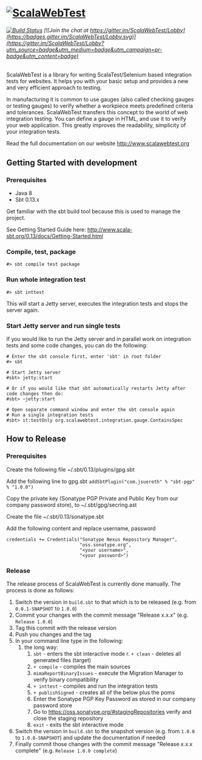 # [![ScalaWebTest](https://www.scalawebtest.org/images/swt-logo-light.png)](http://www.scalawebtest.org)
###### [![Build Status](https://travis-ci.org/unic/ScalaWebTest.svg?branch=master)](https://travis-ci.org/unic/ScalaWebTest) [![Join the chat at https://gitter.im/ScalaWebTest/Lobby](https://badges.gitter.im/ScalaWebTest/Lobby.svg)](https://gitter.im/ScalaWebTest/Lobby?utm_source=badge&utm_medium=badge&utm_campaign=pr-badge&utm_content=badge)
ScalaWebTest is a library for writing ScalaTest/Selenium based integration tests for websites. It helps you with your basic setup and provides a new and very efficient approach to testing.

In manufacturing it is common to use gauges (also called checking gauges or testing gauges) to verify whether a workpiece meets predefined criteria and tolerances. ScalaWebTest transfers this concept to the world of web integration testing. You can define a gauge in HTML, and use it to verify your web application. This greatly improves the readability, simplicity of your integration tests.

Read the full documentation on our website http://www.scalawebtest.org

## Getting Started with development

### Prerequisites

* Java 8
* Sbt 0.13.x

Get familiar with the sbt build tool because this is used to manage the project.

See Getting Started Guide here: http://www.scala-sbt.org/0.13/docs/Getting-Started.html

### Compile, test, package

```
#> sbt compile test package
```

### Run whole integration test

```
#> sbt inttest
```

This will start a Jetty server, executes the integration tests and stops the server again.

### Start Jetty server and run single tests

If you would like to run the Jetty server and in parallel work on integration tests and some code changes,
you can do the following:

```
# Enter the sbt console first, enter 'sbt' in root folder
#> sbt

# Start Jetty server
#sbt> jetty:start

# Or if you would like that sbt automatically restarts Jetty after code changes then do:
#sbt> ~jetty:start

# Open separate command window and enter the sbt console again 
# Run a single integration tests
#sbt> it:testOnly org.scalawebtest.integration.gauge.ContainsSpec

```

## How to Release

### Prerequisites
Create the following file ~/.sbt/0.13/plugins/gpg.sbt

Add the following line to gpg.sbt
`addSbtPlugin("com.jsuereth" % "sbt-pgp" % "1.0.0")`

Copy the private key (Sonatype PGP Private and Public Key from our company password store), to ~/.sbt/gpg/secring.ast

Create the file  ~/.sbt/0.13/sonatype.sbt

Add the following content and replace username, password
```
credentials += Credentials("Sonatype Nexus Repository Manager",
                           "oss.sonatype.org",
                           "<your username>",
                           "<your password>")
```

### Release
The release process of ScalaWebTest is currently done manually. The process is done as follows:

1. Switch the version in `build.sbt` to that which is to be released (e.g. from `0.0.1-SNAPSHOT` to `1.0.0`)
1. Commit your changes with the commit message "Release x.x.x" (e.g. `Release 1.0.0`)
1. Tag this commit with the release version
1. Push you changes and the tag
1. In your command line type in the following:
	1. the long way:
		1. `sbt` - enters the sbt interactive mode
		r. `+ clean` - deletes all generated files (target)
		1. `+ compile` - compiles the main sources
		1. `mimaReportBinaryIssues` - execute the Migration Manager to verify binary compatibility
		1. `+ inttest` - compiles and run the integration tests
		1. `+ publishSigned` - creates all of the below plus the poms
		1. Enter the Sonatype PGP Key Password as stored in our company password store
		1. Go to https://oss.sonatype.org/#stagingRepositories verify and close the staging repository
		1. `exit` - exits the sbt interactive mode
1. Switch the version in `build.sbt` to the snapshot version (e.g. from `1.0.0` to `1.0.0-SNAPSHOT`) and update the documentation if needed
1. Finally commit those changes with the commit message "Release x.x.x complete" (e.g. `Release 1.0.0 complete`)
